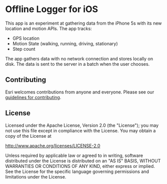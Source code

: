 Offline Logger for iOS
======================

This app is an experiment at gathering data from the iPhone 5s with its new location and motion APIs. The app tracks:
* GPS location
* Motion State (walking, running, driving, stationary)
* Step count

The app gathers data with no network connection and stores locally on disk. The data is sent to the server in a batch when the user chooses.


## Contributing

Esri welcomes contributions from anyone and everyone. Please see our [guidelines for contributing](https://github.com/esri/contributing).


## License

Licensed under the Apache License, Version 2.0 (the "License");
you may not use this file except in compliance with the License.
You may obtain a copy of the License at

http://www.apache.org/licenses/LICENSE-2.0

Unless required by applicable law or agreed to in writing, software
distributed under the License is distributed on an "AS IS" BASIS,
WITHOUT WARRANTIES OR CONDITIONS OF ANY KIND, either express or implied.
See the License for the specific language governing permissions and
limitations under the License.




